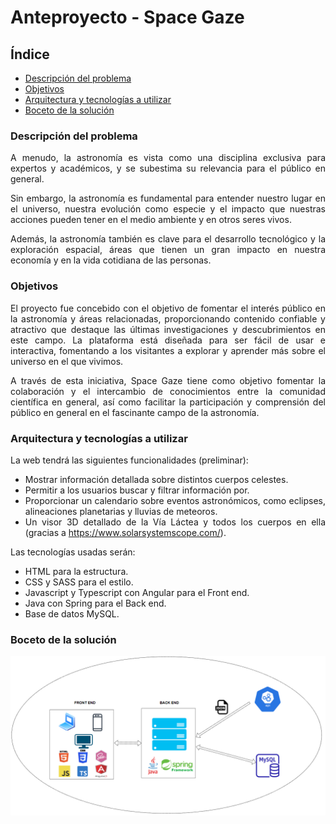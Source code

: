 <div align="justify">
  
# Anteproyecto - Space Gaze
  
## Índice

- [Descripción del problema](#descripción-del-problema)
- [Objetivos](#objetivos)
- [Arquitectura y tecnologías a utilizar](#arquitectura-y-tecnologías-a-utilizar)
- [Boceto de la solución](#boceto-de-la-solución)

### Descripción del problema

A menudo, la astronomía es vista como una disciplina exclusiva para expertos y académicos, y se subestima su relevancia para el público en general.

Sin embargo, la astronomía es fundamental para entender nuestro lugar en el universo, nuestra evolución como especie y el impacto que nuestras acciones pueden tener en el medio ambiente y en otros seres vivos.

Además, la astronomía también es clave para el desarrollo tecnológico y la exploración espacial, áreas que tienen un gran impacto en nuestra economía y en la vida cotidiana de las personas.

### Objetivos

El proyecto fue concebido con el objetivo de fomentar el interés público en la astronomía y áreas relacionadas, proporcionando contenido confiable y atractivo que destaque las últimas investigaciones y descubrimientos en este campo. La plataforma está diseñada para ser fácil de usar e interactiva, fomentando a los visitantes a explorar y aprender más sobre el universo en el que vivimos.

A través de esta iniciativa, Space Gaze tiene como objetivo fomentar la colaboración y el intercambio de conocimientos entre la comunidad científica en general, así como facilitar la participación y comprensión del público en general en el fascinante campo de la astronomía.

### Arquitectura y tecnologías a utilizar

La web tendrá las siguientes funcionalidades (preliminar):

- Mostrar información detallada sobre distintos cuerpos celestes.
- Permitir a los usuarios buscar y filtrar información por.
- Proporcionar un calendario sobre eventos astronómicos, como eclipses, alineaciones planetarias y lluvias de meteoros.
- Un visor 3D detallado de la Vía Láctea y todos los cuerpos en ella (gracias a https://www.solarsystemscope.com/).

Las tecnologías usadas serán:

- HTML para la estructura.
- CSS y SASS para el estilo.
- Javascript y Typescript con Angular para el Front end.
- Java con Spring para el Back end.
- Base de datos MySQL.

### Boceto de la solución

<div align="center">

![Boceto aplicación](../../img/draft.png)

</div>

</div>
